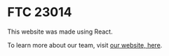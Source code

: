 # FTC 23014

This website was made using React.

To learn more about our team, visit [our website, here](https://ftc23014.github.io).